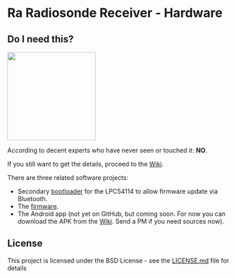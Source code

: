 # Ra Radiosonde Receiver - Hardware

## Do I need this?

<img src="https://user-images.githubusercontent.com/32458301/31867808-89dfd27e-b795-11e7-9571-6110e98a9a9a.png" width="200">

According to decent experts who have never seen or touched it: **NO**.

If you still want to get the details, proceed to the [Wiki](https://github.com/einergehtnochrein/ra-hardware/wiki).

There are three related software projects:

  * Secondary [bootloader](https://github.com/einergehtnochrein/ra-loader) for the LPC54114 to allow firmware update via Bluetooth.
  * The [firmware](https://github.com/einergehtnochrein/ra-firmware).
  * The Android app (not yet on GitHub, but coming soon. For now you can download the APK from the [Wiki](https://github.com/einergehtnochrein/ra-hardware/wiki). Send a PM if you need sources now).

## License

This project is licensed under the BSD License - see the [LICENSE.md](LICENSE.md) file for details

